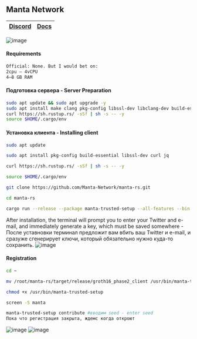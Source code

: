 ## Manta Network
| [Discord](https://discord.gg/mantanetwork) | [Docs](https://docs.manta.network/docs/guides/TrustedSetup)
| --- | ---

![image](https://user-images.githubusercontent.com/57448493/205853439-05ca86de-38d4-48db-815f-c5702ce72f63.png)


#### Requirements
```Bash
Official: None. But I would bet on:
2сpu — 4vCPU
4–8 GB RAM
```
#### Подготовка сервера - Server Preparation
```Bash
sudo apt update && sudo apt upgrade -y
sudo apt install make clang pkg-config libssl-dev libclang-dev build-essential git curl ntp jq llvm tmux htop screen unzip cmake -y
curl https://sh.rustup.rs/ -sSf | sh -s -- -y
source $HOME/.cargo/env
```
#### Установка клиента - Installing client 
```Bash
sudo apt update

sudo apt install pkg-config build-essential libssl-dev curl jq

curl https://sh.rustup.rs/ -sSf | sh -s -- -y

source $HOME/.cargo/env

git clone https://github.com/Manta-Network/manta-rs.git

cd manta-rs

cargo run --release --package manta-trusted-setup --all-features --bin groth16_phase2_client register
```
After installation, the terminal will prompt you to enter your Twitter and e-mail, and immediately generate a key, which must be saved somewhere - 
После уставновки терминал предложит вам вбить ваш Twitter и e-mail, и сразуже сгенерирует ключи, который обязательно нужно куда-то сохранить.
![image](https://user-images.githubusercontent.com/57448493/205856767-6f9ed2a0-50c0-40c7-8bef-b8174ce058bb.png)

#### Registration
```Bash
cd ~

mv /root/manta-rs/target/release/groth16_phase2_client /usr/bin/manta-trusted-setup

chmod +x /usr/bin/manta-trusted-setup

screen -S manta

manta-trusted-setup contribute #вводим seed - enter seed
Пока что регистрация закрыта, ждемс когда откроют
```
![image](https://user-images.githubusercontent.com/57448493/205856806-61ce3a8a-2fd4-4837-aa02-f000f7b0c1f1.png)
![image](https://user-images.githubusercontent.com/57448493/205856870-02a725c2-2102-4abf-a38b-402547da148a.png)
